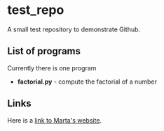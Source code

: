 # test_repo
A small test repository to demonstrate Github.

## List of programs
Currently there is one program

- **factorial.py** - compute the factorial of a number

## Links
Here is a [link to Marta's website](https://sites.tufts.edu/gaglialab/).
